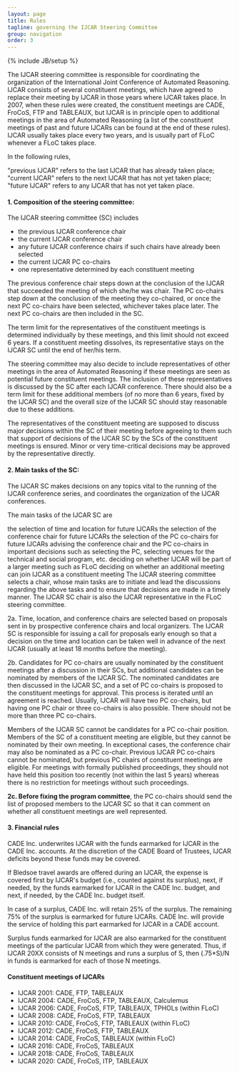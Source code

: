 ```yaml
---
layout: page
title: Rules
tagline: governing the IJCAR Steering Committee
group: navigation
order: 3
---
```

{% include JB/setup %}

The IJCAR steering committee is responsible for coordinating the organization 
of the International Joint Conference of Automated Reasoning. IJCAR consists 
of several constituent meetings, which have agreed to replace their meeting 
by IJCAR in those years where IJCAR takes place. 
In 2007, when these rules were created, the constituent meetings are CADE, 
FroCoS, FTP and TABLEAUX, but IJCAR is in principle open to additional 
meetings in the area of Automated Reasoning (a list of the constituent 
meetings of past and future IJCARs can be found at the end of these rules). 
IJCAR usually takes place every two years, and is usually part of FLoC 
whenever a FLoC takes place.

In the following rules,

"previous IJCAR" refers to the last IJCAR that has already taken place;
"current IJCAR" refers to the next IJCAR that has not yet taken place;
"future IJCAR" refers to any IJCAR that has not yet taken place.

#### 1. Composition of the steering committee:

The IJCAR steering committee (SC) includes

- the previous IJCAR conference chair
- the current IJCAR conference chair
- any future IJCAR conference chairs if such chairs have already been selected
- the current IJCAR PC co-chairs
- one representative determined by each constituent meeting

The previous conference chair steps down at the conclusion of the IJCAR that 
succeeded the meeting of which she/he was chair. 
The PC co-chairs step down at the conclusion of the meeting they co-chaired, 
or once the next PC co-chairs have been selected, whichever takes place later. 
The next PC co-chairs are then included in the SC.

The term limit for the representatives of the constituent meetings is 
determined individually by these meetings, and this limit should not exceed 
6 years. 
If a constituent meeting dissolves, its representative stays on the IJCAR 
SC until the end of her/his term.

The steering committee may also decide to include representatives of other meetings in the area of Automated Reasoning if these meetings are seen as potential future constituent meetings. The inclusion of these representatives is discussed by the SC after each IJCAR conference. There should also be a term limit for these additional members (of no more than 6 years, fixed by the IJCAR SC) and the overall size of the IJCAR SC should stay reasonable due to these additions.

The representatives of the constituent meeting are supposed to discuss major decisions within the SC of their meeting before agreeing to them such that support of decisions of the IJCAR SC by the SCs of the constituent meetings is ensured. Minor or very time-critical decisions may be approved by the representative directly.

#### 2. Main tasks of the SC:

The IJCAR SC makes decisions on any topics vital to the running of the IJCAR conference series, and coordinates the organization of the IJCAR conferences.

The main tasks of the IJCAR SC are

the selection of time and location for future IJCARs
the selection of the conference chair for future IJCARs
the selection of the PC co-chairs for future IJCARs
advising the conference chair and the PC co-chairs in important decisions such as selecting the PC, selecting venues for the technical and social program, etc.
deciding on whether IJCAR will be part of a larger meeting such as FLoC
deciding on whether an additional meeting can join IJCAR as a constituent meeting
The IJCAR steering committee selects a chair, whose main tasks are to initiate and lead the discussions regarding the above tasks and to ensure that decisions are made in a timely manner. The IJCAR SC chair is also the IJCAR representative in the FLoC steering committee.

2a. Time, location, and conference chairs are selected based on proposals sent in by prospective conference chairs and local organizers. The IJCAR SC is responsible for issuing a call for proposals early enough so that a decision on the time and location can be taken well in advance of the next IJCAR (usually at least 18 months before the meeting).

2b. Candidates for PC co-chairs are usually nominated by the constituent meetings after a discussion in their SCs, but additional candidates can be nominated by members of the IJCAR SC. The nominated candidates are then discussed in the IJCAR SC, and a set of PC co-chairs is proposed to the constituent meetings for approval. This process is iterated until an agreement is reached. Usually, IJCAR will have two PC co-chairs, but having one PC chair or three co-chairs is also possible. There should not be more than three PC co-chairs.

Members of the IJCAR SC cannot be candidates for a PC co-chair position. Members of the SC of a constituent meeting are eligible, but they cannot be nominated by their own meeting. In exceptional cases, the conference chair may also be nominated as a PC co-chair. Previous IJCAR PC co-chairs cannot be nominated, but previous PC chairs of constituent meetings are eligible. For meetings with formally published proceedings, they should not have held this position too recently (not within the last 5 years) whereas there is no restriction for meetings without such proceedings.

**2c. Before fixing the program committee**, the PC co-chairs should send the list of proposed members to the IJCAR SC so that it can comment on whether all constituent meetings are well represented.

#### 3. Financial rules

CADE Inc. underwrites IJCAR with the funds earmarked for IJCAR in the CADE Inc. accounts. At the discretion of the CADE Board of Trustees, IJCAR deficits beyond these funds may be covered.

If Bledsoe travel awards are offered during an IJCAR, the expense is covered first by IJCAR's budget (i.e., counted against its surplus), next, if needed, by the funds earmarked for IJCAR in the CADE Inc. budget, and next, if needed, by the CADE Inc. budget itself.

In case of a surplus, CADE Inc. will retain 25% of the surplus. The remaining 75% of the surplus is earmarked for future IJCARs. CADE Inc. will provide the service of holding this part earmarked for IJCAR in a CADE account.

Surplus funds earmarked for IJCAR are also earmarked for the constituent meetings of the particular IJCAR from which they were generated. Thus, if IJCAR 20XX consists of N meetings and runs a surplus of S, then (.75*S)/N in funds is earmarked for each of those N meetings.

#### Constituent meetings of IJCARs

- IJCAR 2001: CADE, FTP, TABLEAUX
- IJCAR 2004: CADE, FroCoS, FTP, TABLEAUX, Calculemus
- IJCAR 2006: CADE, FroCoS, FTP, TABLEAUX, TPHOLs (within FLoC)
- IJCAR 2008: CADE, FroCoS, FTP, TABLEAUX
- IJCAR 2010: CADE, FroCoS, FTP, TABLEAUX (within FLoC)
- IJCAR 2012: CADE, FroCoS, FTP, TABLEAUX
- IJCAR 2014: CADE, FroCoS, TABLEAUX (within FLoC)
- IJCAR 2016: CADE, FroCoS, TABLEAUX
- IJCAR 2018: CADE, FroCoS, TABLEAUX
- IJCAR 2020: CADE, FroCoS, ITP, TABLEAUX
